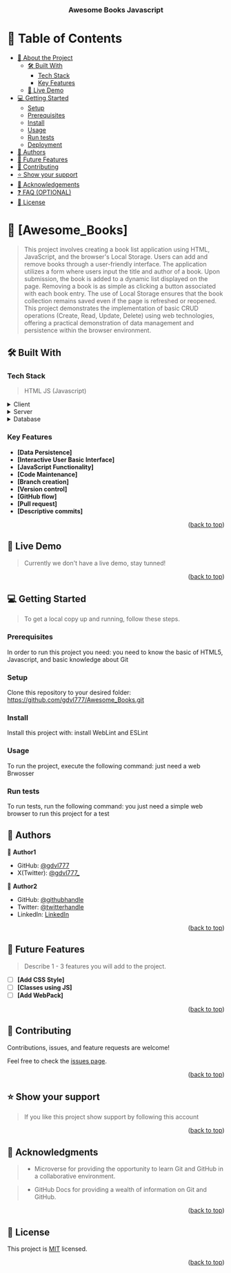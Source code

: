 <a name="readme-top"></a>

<div align="center">
  <br/>

  <h3><b>Awesome Books Javascript</b></h3>

</div>

# 📗 Table of Contents

-   [📖 About the Project](#about-project)
    -   [🛠 Built With](#built-with)
        -   [Tech Stack](#tech-stack)
        -   [Key Features](#key-features)
    -   [🚀 Live Demo](#live-demo)
-   [💻 Getting Started](#getting-started)
    -   [Setup](#setup)
    -   [Prerequisites](#prerequisites)
    -   [Install](#install)
    -   [Usage](#usage)
    -   [Run tests](#run-tests)
    -   [Deployment](#deployment)
-   [👥 Authors](#authors)
-   [🔭 Future Features](#future-features)
-   [🤝 Contributing](#contributing)
-   [⭐️ Show your support](#support)
-   [🙏 Acknowledgements](#acknowledgements)
-   [❓ FAQ (OPTIONAL)](#faq)
-   [📝 License](#license)

# 📖 [Awesome_Books] <a name="about-project"></a>

> This project involves creating a book list application using HTML, JavaScript, and the browser's Local Storage. Users can add and remove books through a user-friendly interface. The application utilizes a form where users input the title and author of a book. Upon submission, the book is added to a dynamic list displayed on the page. Removing a book is as simple as clicking a button associated with each book entry. The use of Local Storage ensures that the book collection remains saved even if the page is refreshed or reopened. This project demonstrates the implementation of basic CRUD operations (Create, Read, Update, Delete) using web technologies, offering a practical demonstration of data management and persistence within the browser environment.

## 🛠 Built With <a name="built-with"></a>

### Tech Stack <a name="tech-stack"></a>

> HTML
> JS (Javascript)

<details>
  <summary>Client</summary>
  <ul>
    <li><a href="#">HTML</a></li>
  </ul>
</details>

<details>
  <summary>Server</summary>
  <ul>
  </ul>
</details>

<details>
<summary>Database</summary>
  <ul>
  </ul>
</details>

### Key Features <a name="key-features"></a>

-   **[Data Persistence]**
-   **[Interactive User Basic Interface]**
-   **[JavaScript Functionality]**
-   **[Code Maintenance]**
-   **[Branch creation]**
-   **[Version control]**
-   **[GitHub flow]**
-   **[Pull request]**
-   **[Descriptive commits]**

<p align="right">(<a href="#readme-top">back to top</a>)</p>

## 🚀 Live Demo <a name="live-demo"></a>

> Currently we don't have a live demo, stay tunned!

<p align="right">(<a href="#readme-top">back to top</a>)</p>

## 💻 Getting Started <a name="getting-started"></a>

> To get a local copy up and running, follow these steps.

### Prerequisites

In order to run this project you need: you need to know the basic of HTML5, Javascript, and basic knowledge about Git

### Setup

Clone this repository to your desired folder: https://github.com/gdvl777/Awesome_Books.git

### Install

Install this project with: install WebLint and ESLint

### Usage

To run the project, execute the following command: just need a web Brwosser

### Run tests

To run tests, run the following command: you just need a simple web browser to run this project for a test

<!-- AUTHORS -->

## 👥 Authors <a name="authors"></a>

👤 **Author1**

-   GitHub: [@gdvl777](https://github.com/gdvl777)
-   X(Twitter): [@gdvl777_](https://twitter.com/twitterhandle)


👤 **Author2**

-   GitHub: [@githubhandle](https://github.com/HFG43)
-   Twitter: [@twitterhandle](https://twitter.com/HFG_43)
-   LinkedIn: [LinkedIn](https://www.linkedin.com/in/hern%C3%A1n-g%C3%BCemes-a440591b/)


<p align="right">(<a href="#readme-top">back to top</a>)</p>

## 🔭 Future Features <a name="future-features"></a>

> Describe 1 - 3 features you will add to the project.

-   [ ] **[Add CSS Style]**
-   [ ] **[Classes using JS]**
-   [ ] **[Add WebPack]**

<p align="right">(<a href="#readme-top">back to top</a>)</p>

## 🤝 Contributing <a name="contributing"></a>

Contributions, issues, and feature requests are welcome!

Feel free to check the [issues page](https://github.com/gdvl777/Awesome_Books/issues).

<p align="right">(<a href="#readme-top">back to top</a>)</p>

## ⭐️ Show your support <a name="support"></a>

> If you like this project show support by following this account

<p align="right">(<a href="#readme-top">back to top</a>)</p>

<!-- ACKNOWLEDGEMENTS -->

## 🙏 Acknowledgments <a name="acknowledgements"></a>

> -   Microverse for providing the opportunity to learn Git and GitHub in a collaborative environment.

> -   GitHub Docs for providing a wealth of information on Git and GitHub.

<p align="right">(<a href="#readme-top">back to top</a>)</p>

<!-- LICENSE -->

## 📝 License <a name="license"></a>

This project is [MIT](./MIT) licensed.

<p align="right">(<a href="#readme-top">back to top</a>)</p>
